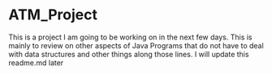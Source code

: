 # ATM_Project

This is a project I am going to be working on in the next few days. This is mainly to review on other aspects of Java Programs that do not have to deal with data structures 
and other things along those lines. I will update this readme.md later
